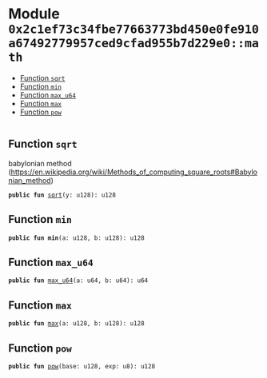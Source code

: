 
<a id="0x2c1ef73c34fbe77663773bd450e0fe910a67492779957ced9cfad955b7d229e0_math"></a>

# Module `0x2c1ef73c34fbe77663773bd450e0fe910a67492779957ced9cfad955b7d229e0::math`



-  [Function `sqrt`](#0x2c1ef73c34fbe77663773bd450e0fe910a67492779957ced9cfad955b7d229e0_math_sqrt)
-  [Function `min`](#0x2c1ef73c34fbe77663773bd450e0fe910a67492779957ced9cfad955b7d229e0_math_min)
-  [Function `max_u64`](#0x2c1ef73c34fbe77663773bd450e0fe910a67492779957ced9cfad955b7d229e0_math_max_u64)
-  [Function `max`](#0x2c1ef73c34fbe77663773bd450e0fe910a67492779957ced9cfad955b7d229e0_math_max)
-  [Function `pow`](#0x2c1ef73c34fbe77663773bd450e0fe910a67492779957ced9cfad955b7d229e0_math_pow)


<pre><code></code></pre>



<a id="0x2c1ef73c34fbe77663773bd450e0fe910a67492779957ced9cfad955b7d229e0_math_sqrt"></a>

## Function `sqrt`

babylonian method (https://en.wikipedia.org/wiki/Methods_of_computing_square_roots#Babylonian_method)


<pre><code><b>public</b> <b>fun</b> <a href="math.md#0x2c1ef73c34fbe77663773bd450e0fe910a67492779957ced9cfad955b7d229e0_math_sqrt">sqrt</a>(y: u128): u128
</code></pre>



<a id="0x2c1ef73c34fbe77663773bd450e0fe910a67492779957ced9cfad955b7d229e0_math_min"></a>

## Function `min`



<pre><code><b>public</b> <b>fun</b> <b>min</b>(a: u128, b: u128): u128
</code></pre>



<a id="0x2c1ef73c34fbe77663773bd450e0fe910a67492779957ced9cfad955b7d229e0_math_max_u64"></a>

## Function `max_u64`



<pre><code><b>public</b> <b>fun</b> <a href="math.md#0x2c1ef73c34fbe77663773bd450e0fe910a67492779957ced9cfad955b7d229e0_math_max_u64">max_u64</a>(a: u64, b: u64): u64
</code></pre>



<a id="0x2c1ef73c34fbe77663773bd450e0fe910a67492779957ced9cfad955b7d229e0_math_max"></a>

## Function `max`



<pre><code><b>public</b> <b>fun</b> <a href="math.md#0x2c1ef73c34fbe77663773bd450e0fe910a67492779957ced9cfad955b7d229e0_math_max">max</a>(a: u128, b: u128): u128
</code></pre>



<a id="0x2c1ef73c34fbe77663773bd450e0fe910a67492779957ced9cfad955b7d229e0_math_pow"></a>

## Function `pow`



<pre><code><b>public</b> <b>fun</b> <a href="math.md#0x2c1ef73c34fbe77663773bd450e0fe910a67492779957ced9cfad955b7d229e0_math_pow">pow</a>(base: u128, exp: u8): u128
</code></pre>
